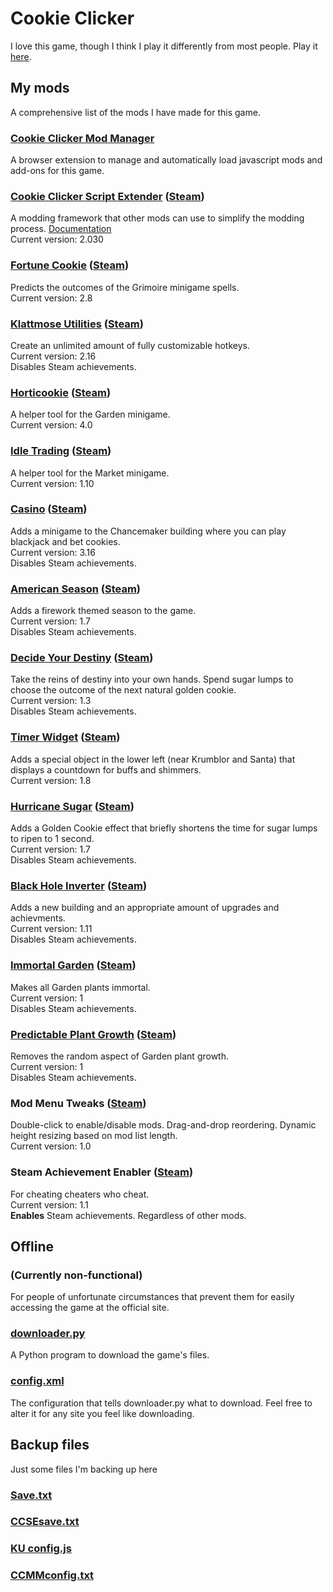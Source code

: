 # Cookie Clicker

I love this game, though I think I play it differently from most people. Play it [here](https://orteil.dashnet.org/cookieclicker/).

## My mods

A comprehensive list of the mods I have made for this game.

### [Cookie Clicker Mod Manager](https://github.com/klattmose/CookieClickerModManager)

A browser extension to manage and automatically load javascript mods and add-ons for this game.

### [Cookie Clicker Script Extender](https://klattmose.github.io/CookieClicker/CCSE.js?v=2.030)  ([Steam](https://klattmose.github.io/CookieClicker/SteamMods/CCSE.zip?v=2.030))

A modding framework that other mods can use to simplify the modding process. [Documentation](https://klattmose.github.io/CookieClicker/CCSE-POCs/)\
Current version: 2.030

### [Fortune Cookie](https://klattmose.github.io/CookieClicker/FortuneCookie.js?v=2.8)  ([Steam](https://klattmose.github.io/CookieClicker/SteamMods/FortuneCookie.zip?v=2.8))

Predicts the outcomes of the Grimoire minigame spells.\
Current version: 2.8

### [Klattmose Utilities](https://klattmose.github.io/CookieClicker/KlattmoseUtilities.js?v=2.16)  ([Steam](https://klattmose.github.io/CookieClicker/SteamMods/KlattmoseUtilities.zip?v=2.16))

Create an unlimited amount of fully customizable hotkeys.\
Current version: 2.16\
Disables Steam achievements.

### [Horticookie](https://klattmose.github.io/CookieClicker/Horticookie.js?v=4.0)  ([Steam](https://klattmose.github.io/CookieClicker/SteamMods/Horticookie.zip?v=4.0))

A helper tool for the Garden minigame.\
Current version: 4.0

### [Idle Trading](https://klattmose.github.io/CookieClicker/IdleTrading.js?v=1.10)  ([Steam](https://klattmose.github.io/CookieClicker/SteamMods/IdleTrading.zip?v=1.10))

A helper tool for the Market minigame.\
Current version: 1.10

### [Casino](https://klattmose.github.io/CookieClicker/minigameCasino.js?v=3.16)  ([Steam](https://klattmose.github.io/CookieClicker/SteamMods/Casino.zip?v=3.16))

Adds a minigame to the Chancemaker building where you can play blackjack and bet cookies.\
Current version: 3.16\
Disables Steam achievements.

### [American Season](https://klattmose.github.io/CookieClicker/AmericanSeason.js?v=1.7)  ([Steam](https://klattmose.github.io/CookieClicker/SteamMods/AmericanSeason.zip?v=1.7))

Adds a firework themed season to the game.\
Current version: 1.7\
Disables Steam achievements.

### [Decide Your Destiny](https://klattmose.github.io/CookieClicker/DecideDestiny.js?v=1.3)  ([Steam](https://klattmose.github.io/CookieClicker/SteamMods/DecideDestiny.zip?v=1.3))

Take the reins of destiny into your own hands. Spend sugar lumps to choose the outcome of the next natural golden cookie.\
Current version: 1.3\
Disables Steam achievements.

### [Timer Widget](https://klattmose.github.io/CookieClicker/CCSE-POCs/TimerWidget.js?v=1.8)  ([Steam](https://klattmose.github.io/CookieClicker/SteamMods/TimerWidget.zip?v=1.8))

Adds a special object in the lower left (near Krumblor and Santa) that displays a countdown for buffs and shimmers.\
Current version: 1.8

### [Hurricane Sugar](https://klattmose.github.io/CookieClicker/CCSE-POCs/HurricaneSugar.js?v=1.7)  ([Steam](https://klattmose.github.io/CookieClicker/SteamMods/HurricaneSugar.zip?v=1.7))

Adds a Golden Cookie effect that briefly shortens the time for sugar lumps to ripen to 1 second.\
Current version: 1.7\
Disables Steam achievements.

### [Black Hole Inverter](https://klattmose.github.io/CookieClicker/CCSE-POCs/BlackholeInverter.js?v=1.11)  ([Steam](https://klattmose.github.io/CookieClicker/SteamMods/BlackholeInverter.zip?v=1.11))

Adds a new building and an appropriate amount of upgrades and achievments.\
Current version: 1.11\
Disables Steam achievements.

### [Immortal Garden](https://klattmose.github.io/CookieClicker/ImmortalGarden.js?v=1)  ([Steam](https://klattmose.github.io/CookieClicker/SteamMods/ImmortalGarden.zip?v=1))

Makes all Garden plants immortal.\
Current version: 1\
Disables Steam achievements.

### [Predictable Plant Growth](https://klattmose.github.io/CookieClicker/PredictablePlantGrowth.js?v=1)  ([Steam](https://klattmose.github.io/CookieClicker/SteamMods/PredictablePlantGrowth.zip?v=1))

Removes the random aspect of Garden plant growth.\
Current version: 1\
Disables Steam achievements.

### Mod Menu Tweaks  ([Steam](https://klattmose.github.io/CookieClicker/SteamMods/ModMenuTweaks.zip?v=1.0))

Double-click to enable/disable mods. Drag-and-drop reordering. Dynamic height resizing based on mod list length.\
Current version: 1.0

### Steam Achievement Enabler  ([Steam](https://klattmose.github.io/CookieClicker/SteamMods/SteamAchievementEnabler.zip?v=1.1))

For cheating cheaters who cheat.\
Current version: 1.1\
**Enables** Steam achievements. Regardless of other mods.

## Offline

### (Currently non-functional)

For people of unfortunate circumstances that prevent them for easily accessing the game at the official site.

### [downloader.py](https://klattmose.github.io/CookieClicker/downloader.py)

A Python program to download the game's files.

### [config.xml](https://klattmose.github.io/CookieClicker/config.xml)

The configuration that tells downloader.py what to download. Feel free to alter it for any site you feel like downloading.

## Backup files

Just some files I'm backing up here

### [Save.txt](https://klattmose.github.io/CookieClicker/Save.txt)
### [CCSEsave.txt](https://klattmose.github.io/CookieClicker/CCSEsave.txt)
### [KU config.js](https://klattmose.github.io/CookieClicker/KU%20config.js)
### [CCMMconfig.txt](https://klattmose.github.io/CookieClicker/CCMMconfig.txt)
